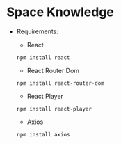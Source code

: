 # Space Knowledge

- Requirements:

  - React

  ```
  npm install react
  ```

  - React Router Dom

  ```
  npm install react-router-dom
  ```

  - React Player

  ```
  npm install react-player
  ```

  - Axios

  ```
  npm install axios
  ```
